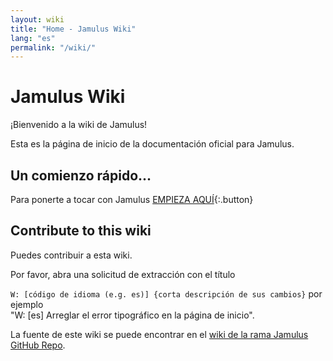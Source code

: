 ```yaml
---
layout: wiki
title: "Home - Jamulus Wiki"
lang: "es"
permalink: "/wiki/"
---
```

# Jamulus Wiki
¡Bienvenido a la wiki de Jamulus!

Esta es la página de inicio de la documentación oficial para Jamulus.

## Un comienzo rápido...

Para ponerte a tocar con Jamulus [EMPIEZA AQUÍ](Getting-Started){:.button}
## Contribute to this wiki

Puedes contribuir a esta wiki.

Por favor, abra una solicitud de extracción con el título

`W: [código de idioma (e.g. es)] {corta descripción de sus cambios}` por ejemplo\
"W: [es] Arreglar el error tipográfico en la página de inicio".

 La fuente de este wiki se puede encontrar en el [wiki de la rama Jamulus GitHub Repo](https://github.com/corrados/jamulus/tree/wiki).
